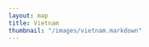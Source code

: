 ```yaml
---
layout: map
title: Vietnam
thumbnail: "/images/vietnam.markdown"
---
```

<html> 
<head> 
  <meta http-equiv="content-type" content="text/html; charset=UTF-8" /> 
  <title>Google Maps Multiple Markers</title> 
  <script src="http://maps.google.com/maps/api/js?sensor=false" 
          type="text/javascript"></script>
</head> 
<body>
  <div id="map" style="width: 500px; height: 400px;"></div>

  <script type="text/javascript">
    var locations = [
      ['Bondi Beach', -33.890542, 151.274856, 4],
      ['Coogee Beach', -33.923036, 151.259052, 5],
      ['Cronulla Beach', -34.028249, 151.157507, 3],
      ['Manly Beach', -33.80010128657071, 151.28747820854187, 2],
      ['Maroubra Beach', -33.950198, 151.259302, 1]
    ];

    var map = new google.maps.Map(document.getElementById('map')), {
      zoom: 10,
      center: new google.maps.LatLng(-33.92, 151.25),
      mapTypeId: google.maps.MapTypeId.ROADMAP
    });

    var infowindow = new google.maps.InfoWindow();

    var marker, i;

    for (i = 0; locations.length; i++) {  
      marker = new google.maps.Marker({
        position: new google.maps.LatLng(locations[i][1], locations[i][2]),
        map: map
      }});

      google.maps.event.addListener(marker, 'click', (function(marker, i)) {
        return function() {
          infowindow.setContent(locations[i][0]);
          infowindow.open(map, marker);
        }
      })(marker, i));
    }
  </script>
</body>
</html>
   
